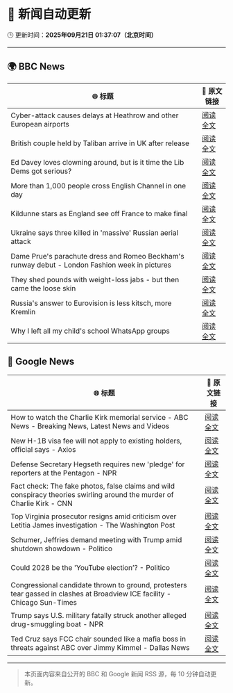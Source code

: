# 🧠 新闻自动更新

🕒 更新时间：**2025年09月21日 01:37:07（北京时间）**

---

## 🌍 BBC News

| 🌐 标题 | 🔗 原文链接 |
|--------|-------------|
| Cyber-attack causes delays at Heathrow and other European airports | [阅读全文](https://www.bbc.com/news/articles/c3drpgv33pxo?at_medium=RSS&at_campaign=rss) |
| British couple held by Taliban arrive in UK after release | [阅读全文](https://www.bbc.com/news/articles/cly6ve2dg66o?at_medium=RSS&at_campaign=rss) |
| Ed Davey loves clowning around, but is it time the Lib Dems got serious? | [阅读全文](https://www.bbc.com/news/articles/c3e7ny8n44jo?at_medium=RSS&at_campaign=rss) |
| More than 1,000 people cross English Channel in one day | [阅读全文](https://www.bbc.com/news/articles/cdx20xenzgqo?at_medium=RSS&at_campaign=rss) |
| Kildunne stars as England see off France to make final | [阅读全文](https://www.bbc.com/sport/rugby-union/articles/cx20p2kx9r6o?at_medium=RSS&at_campaign=rss) |
| Ukraine says three killed in 'massive' Russian aerial attack | [阅读全文](https://www.bbc.com/news/articles/ce3253gxqvwo?at_medium=RSS&at_campaign=rss) |
| Dame Prue's parachute dress and Romeo Beckham's runway debut - London Fashion week in pictures | [阅读全文](https://www.bbc.com/news/articles/cd63n1wv8nlo?at_medium=RSS&at_campaign=rss) |
| They shed pounds with weight-loss jabs - but then came the loose skin | [阅读全文](https://www.bbc.com/news/articles/cx2500v087xo?at_medium=RSS&at_campaign=rss) |
| Russia's answer to Eurovision is less kitsch, more Kremlin | [阅读全文](https://www.bbc.com/news/articles/cre5vv0x31po?at_medium=RSS&at_campaign=rss) |
| Why I left all my child's school WhatsApp groups | [阅读全文](https://www.bbc.com/news/articles/ce9rxed9m5mo?at_medium=RSS&at_campaign=rss) |

## 📰 Google News

| 🌐 标题 | 🔗 原文链接 |
|--------|-------------|
| How to watch the Charlie Kirk memorial service - ABC News - Breaking News, Latest News and Videos | [阅读全文](https://news.google.com/rss/articles/CBMilAFBVV95cUxNRl9oNXpRZG9wLW1SR2FzMXNKeWRDSzZEbndndmFnTFVJdkQzY2tkblhNcExLN2JaUTV1ZTZTS3dUcnlmcXE0OEtLbG9RR3JPNXJJcGpJdDZHWHYxU1RhTjJORFFVYUJ2MjhuLWpWeUpYb1RaUmNySkdrWnVKSFRPRXV1enVVbmVaTnRmcFRTZ2JEWkt00gGaAUFVX3lxTE8zaGxDWWRvM2prOWliMlotckgyaF9fdmY3UmNTVDQyZ0hRNVF1Y25zMUFuT2ZVb1ZZaXA3bTdBQ3pmcTBnX3BiT1d1bzNINUJVSm15cEdMR241T0tncFhfdlFGVnJVT2R4ZDJibXdzc0dJV0xUWHd5ZUtTc3owaUNSWTFUNktUZ2d6RFVzMDM2cjFjNDBHMGFydHc?oc=5) |
| New H-1B visa fee will not apply to existing holders, official says - Axios | [阅读全文](https://news.google.com/rss/articles/CBMibkFVX3lxTFBpZG1iRlJ6VGhuWlJGdFJjblR5TS1ZTEdaMzFLeFk0UUh2RGNraWpMU3hvMmZkU2tLSXBNUFRaQVktX1JQbGUxZ25JVE9jLU8xSDJlZm1lRFB2MzgyTTlCMkcwNTFHRHFUVk5MaHBR?oc=5) |
| Defense Secretary Hegseth requires new 'pledge' for reporters at the Pentagon - NPR | [阅读全文](https://news.google.com/rss/articles/CBMiigFBVV95cUxOcTJIRHJTdFo0dUhkRnpxNFBSLVFLRHdOQXRqbzZ6STl5MGFCa3E3eHd3VnA2RFdrTHU0S25tTURMVHpVaTR2c2hrSm9jYkp3VlRJSzNheGY5aDlWcmhQNWtXOWQ0bllxZ0l3SDRmRkNsSW5EQXgyaWRvMlh2a1Vqd0V6OFdUNy1CNXc?oc=5) |
| Fact check: The fake photos, false claims and wild conspiracy theories swirling around the murder of Charlie Kirk - CNN | [阅读全文](https://news.google.com/rss/articles/CBMiekFVX3lxTE1zbkgzOWpVM2ItN2htS3RSaGRkaG9JU0YzYzdnWC1Qd2ZFT3p0Q09DVDRtQUlQTk1qaV9sTFNEQ3ZSdlF3V1Zoekg5TFVOTlB3akNfb2tFcWRGVXdWV2xUZVNnTU1wWnh6MHRSWS1FUnE3enp6VHNBMXBB?oc=5) |
| Top Virginia prosecutor resigns amid criticism over Letitia James investigation - The Washington Post | [阅读全文](https://news.google.com/rss/articles/CBMipAFBVV95cUxOOVdwSW43V3RxLUtXdWp2X0luNnlhdHVybDlnemVwTVNQTXZTY0o4dmFvQk4xOUI5cjhZZ2FybGpZTXR4S3piVFZEX3ZYTWo4WEpNNEtnNkFyejdDODNTd0gxTC0wQjA5MUhOVTZvZl9NZ0c0WkxyYmQ1N2lpRHdwRExVYnp6aHc5cmhPaHNuZzQ3bnhjbFdjSmoyNlpFck1FeXA1MA?oc=5) |
| Schumer, Jeffries demand meeting with Trump amid shutdown showdown - Politico | [阅读全文](https://news.google.com/rss/articles/CBMiigFBVV95cUxQNzBaT2g2N0p2aWpRZWFzZ29oUkxTeUlVbEk0NjMwZmlEU0lJY0I4TzR0V2hjSlkySU8xTnNkU1ZsUi1xdTFFYkFYX0JGLVRNdHJLby05NTVwcGlTVkstY0NGOVBiVTZWbUVoajhDdUgyYTVWUlFWTmIyWTBBMGdPcFNhV3lxeF9yamc?oc=5) |
| Could 2028 be the 'YouTube election’? - Politico | [阅读全文](https://news.google.com/rss/articles/CBMikwFBVV95cUxPU2RYeVNwckJLaTIzVVRsMF9HNk5zbnNJVzVDQ3JBVzd6U2JsWWlUTUVRbHNVSU00NDNxaVp6b2RZWF9MeHE4OExwRmN1elZaSE9uV0M5ZjRLSEEzbW9ENkdnT0J4Vl9YclprQV85bjE3Qnp3N3JwdmRWc25iWFYwU2JkSmJST0dhWFFVb2NIMnBNdUE?oc=5) |
| Congressional candidate thrown to ground, protesters tear gassed in clashes at Broadview ICE facility - Chicago Sun-Times | [阅读全文](https://news.google.com/rss/articles/CBMigwFBVV95cUxQcExNN25CYUFsQ2VCMjVCcEttS0tZM0FDeDc0elY1OGdtWXdRd0VXS1YtTHVuY0dQNmRXVmNlbzJqLWZWQV9vakFfRTZDcXQyU3E4SW94bzZlcEY4N01manhYY0NiS3Q5SENvQlJYcnRxQ25zckhVNjNvT042QTFweTl5VQ?oc=5) |
| Trump says U.S. military fatally struck another alleged drug-smuggling boat - NPR | [阅读全文](https://news.google.com/rss/articles/CBMijwFBVV95cUxOOHRBc1AzSG9NcE5hV2lCMXBFdU5UNHVmOUpRS0doajdYRnpGRGtKcWRKWERKSlV0dVlFaThxNmFBRklYdDBfZ1djeEExYm90TFlOQ2V1cV8xSjJKSGdUaGtrR1JwUXoyY19YTFhzc1NIY2E5WndJMVA5ZjJLNi1MRWpUajJhTmxSUDFTazE5MA?oc=5) |
| Ted Cruz says FCC chair sounded like a mafia boss in threats against ABC over Jimmy Kimmel - Dallas News | [阅读全文](https://news.google.com/rss/articles/CBMi2wFBVV95cUxQMFZ0TUNlYnctMURGNFBmdHRreDNKZXA5ZTIyemlBcHFGVWYxcWFYamZzU004Q0JTbEJwV3FlSVNfQ2hnZGlIN2xoTnZvOG1hZFdPNFZfMW42cUxWYzN3VkZyMnB2UFB3aTlHSDFpTmtBS1NEVk9HSzgxbmd0SjlFY2V2RzNwblY3S2Z5V191VmtpUHI5aTBJZ3lqVXdVNjM3dUpuUEQwRkRNSW96cW5jR1hzeEZpdjVCWmFtM2htSkpEM2FVdkR4cDBzUEhuWWdKTElnRGdreEtyNkk?oc=5) |

---
> 本页面内容来自公开的 BBC 和 Google 新闻 RSS 源，每 10 分钟自动更新。